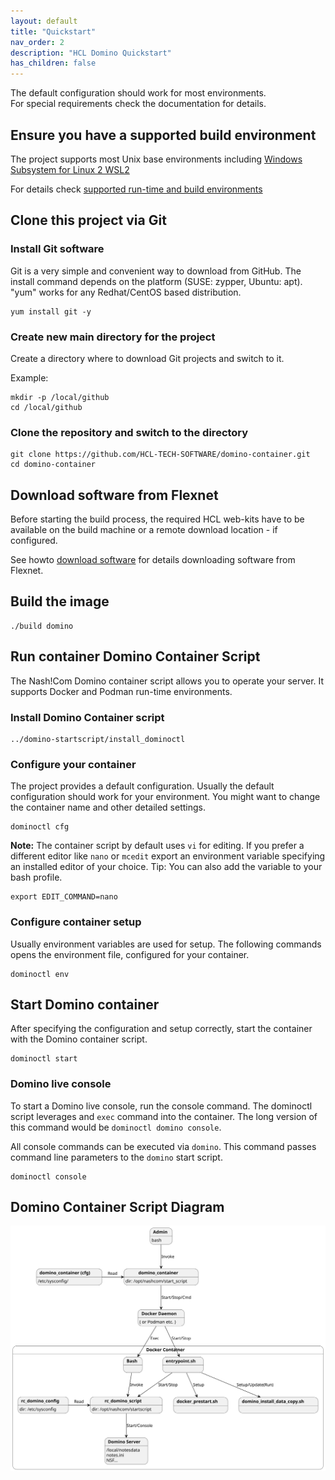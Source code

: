 ```yaml
---
layout: default
title: "Quickstart"
nav_order: 2
description: "HCL Domino Quickstart"
has_children: false
---
```


The default configuration should work for most environments.  
For special requirements check the documentation for details.

## Ensure you have a supported build environment

The project supports most Unix base environments including [Windows Subsystem for Linux 2 WSL2](https://docs.microsoft.com/en-us/windows/wsl/)

For details check [supported run-time and build environments](concept_environments.md)

## Clone this project via Git

### Install Git software

Git is a very simple and convenient way to download from GitHub.
The install command depends on the platform (SUSE: zypper, Ubuntu: apt).
"yum" works for any Redhat/CentOS based distribution.

```
yum install git -y
```

### Create new main directory for the project

Create a directory where to download Git projects and switch to it.

Example:

```
mkdir -p /local/github
cd /local/github
```

### Clone the repository and switch to the directory

```
git clone https://github.com/HCL-TECH-SOFTWARE/domino-container.git 
cd domino-container
```

## Download software from Flexnet

Before starting the build process, the required HCL web-kits have to be available on the build machine or a remote download location - if configured.  

See howto [download software](howto_download-software.md) for details downloading software from Flexnet.

## Build the image

```
./build domino
```

## Run container Domino Container Script

The Nash!Com Domino container script allows you to operate your server. It supports Docker and Podman run-time environments.

### Install Domino Container script

```
../domino-startscript/install_dominoctl
```

### Configure your container

The project provides a default configuration.
Usually the default configuration should work for your environment.
You might want to change the container name and other detailed settings.


```
dominoctl cfg
```

**Note:** The container script by default uses `vi` for editing.
If you prefer a different editor like `nano` or `mcedit` export an environment variable specifying an installed editor of your choice.
Tip: You can also add the variable to your bash profile.

```
export EDIT_COMMAND=nano
```

### Configure container setup

Usually environment variables are used for setup.
The following commands opens the environment file, configured for your container.

```
dominoctl env
```

## Start Domino container

After specifying the configuration and setup correctly, start the container with the Domino container script.

```
dominoctl start
```

### Domino live console

To start a Domino live console, run the console command.
The dominoctl script leverages and `exec` command into the container.
The long version of this command would be `dominoctl domino console`.

All console commands can be executed via `domino`.
This command passes command line parameters to the `domino` start script.

```
dominoctl console

```

## Domino Container Script Diagram


![domino_container script diagram](assets/images/svg/containerstartscript.svg)
